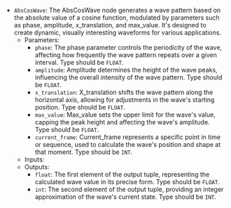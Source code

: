 - `AbsCosWave`: The AbsCosWave node generates a wave pattern based on the absolute value of a cosine function, modulated by parameters such as phase, amplitude, x_translation, and max_value. It's designed to create dynamic, visually interesting waveforms for various applications.
    - Parameters:
        - `phase`: The phase parameter controls the periodicity of the wave, affecting how frequently the wave pattern repeats over a given interval. Type should be `FLOAT`.
        - `amplitude`: Amplitude determines the height of the wave peaks, influencing the overall intensity of the wave pattern. Type should be `FLOAT`.
        - `x_translation`: X_translation shifts the wave pattern along the horizontal axis, allowing for adjustments in the wave's starting position. Type should be `FLOAT`.
        - `max_value`: Max_value sets the upper limit for the wave's value, capping the peak height and affecting the wave's amplitude. Type should be `FLOAT`.
        - `current_frame`: Current_frame represents a specific point in time or sequence, used to calculate the wave's position and shape at that moment. Type should be `INT`.
    - Inputs:
    - Outputs:
        - `float`: The first element of the output tuple, representing the calculated wave value in its precise form. Type should be `FLOAT`.
        - `int`: The second element of the output tuple, providing an integer approximation of the wave's current state. Type should be `INT`.
